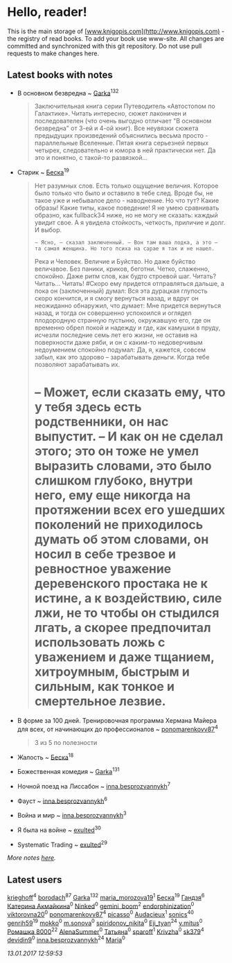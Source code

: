 # Hello, reader!
This is the main storage of [www.knigopis.com](http://www.knigopis.com) - the registry of read books.
To add your book use www-site. All changes are committed and synchronized with this git repository.
Do not use pull requests to make changes here.


## Latest books with notes
* В основном безвредна ~ [Garka](users/115/115753719718250012620-google)<sup>132</sup>
    > Заключительная книга серии Путеводитель «Автостопом по Галактике». Читать интересно, сюжет лаконичен и последователен (что очень выгодно отличает "В основном безвредна" от 3-ей и 4-ой книг). Все неувязки сюжета предыдущих произведений объяснились весьма просто - параллельные Вселенные. Пятая книга серьезней первых четырех, следовательно и юмора в ней практически нет. Да это и понятно, с такой-то развязкой...

* Старик ~ [Беска](users/157/1577468-vkontakte)<sup>19</sup>
    > Нет разумных слов. Есть только ощущение величия. Которое было только что было и оставило в тебе след. Вроде бы, не такое уже и небывалое дело - наводнение. Но что тут? Какие образы! Какие типы, какое поведение! Я не умею сравнивать образно, как fullback34 ниже, но не могу не сказать: каждый увидит свое. А я увидела стойкость, четкость, приличие и долг. И выбор.
    > 
    >     – Ясно, – сказал заключенный. – Вон там ваша лодка, а это – та самая женщина. Но того психа на сарае я так и не нашел.
    > 
    > Река и Человек. Величие и Буйство. Но даже буйство величавое. Без паники, криков, беготни. Четко, слаженно, спокойно. Даже ритм слов, как будто строевой шаг. Читать? Читать... Читать!
    > #Скоро ему придется отправляться дальше, а пока он (заключенный) думал: Вся эта дурацкая глупость скоро кончится, и я смогу вернуться назад, и вдруг он неожиданно обнаружил, что думает: Мне придется вернуться назад, и тогда он совершенно успокоился и оглядел плодородную странную пустыню, окружавшую его, где он временно обрел покой и надежду и где, как камушки в пруду, исчезли последние семь лет его жизни, не оставив на поверхности даже ряби, и он с каким-то недоверчивым недоумением спокойно подумал: Да, я, кажется, совсем забыл, как это здорово – зарабатывать деньги. Когда тебе позволяют зарабатывать их.
    > # – Может, если сказать ему, что у тебя здесь есть родственники, он нас выпустит. – И как он не сделал этого; это он тоже не умел выразить словами, это было слишком глубоко, внутри него, ему еще никогда на протяжении всех его ушедших поколений не приходилось думать об этом словами, он носил в себе трезвое и ревностное уважение деревенского простака не к истине, а к воздействию, силе лжи, не то чтобы он стыдился лгать, а скорее предпочитал использовать ложь с уважением и даже тщанием, хитроумным, быстрым и сильным, как тонкое и смертельное лезвие.

* В форме за 100 дней. Тренировочная программа Хермана Майера для всех, от начинающих до профессионалов ~ [ponomarenkovv87](users/376/376238510-yandex)<sup>4</sup>
    > 3 из 5 по полезности

* Жалость ~ [Беска](users/157/1577468-vkontakte)<sup>18</sup>

* Божественная комедия ~ [Garka](users/115/115753719718250012620-google)<sup>131</sup>

* Ночной поезд на Лиссабон ~ [inna.besprozvannykh](users/733/73323849-yandex)<sup>7</sup>

* Фауст ~ [inna.besprozvannykh](users/733/73323849-yandex)<sup>6</sup>

* Война и мир ~ [inna.besprozvannykh](users/733/73323849-yandex)<sup>3</sup>

* Я была на войне ~ [exulted](users/100/100599204551896265722-google)<sup>30</sup>

* Systematic Trading ~ [exulted](users/100/100599204551896265722-google)<sup>29</sup>


_More notes [here](latest_books_with_notes.md)._


## Latest users
[krieghoff](users/339/339786161-vkontakte)<sup>4</sup> 
[borodach](users/157/15706320-vkontakte)<sup>87</sup> 
[Garka](users/115/115753719718250012620-google)<sup>132</sup> 
[maria_morozova19](users/239/23967662-vkontakte)<sup>1</sup> 
[Беска](users/157/1577468-vkontakte)<sup>19</sup> 
[Гандзя](users/103/1034497246671899-facebook)<sup>6</sup> 
[Катерина Акмайкина](users/864/8644621246977640666-mailru)<sup>0</sup> 
[Ninked](users/100/100000146591910-facebook)<sup>0</sup> 
[gemini_boom](users/737/73762263-vkontakte)<sup>2</sup> 
[endorphinization](users/476/476439-vkontakte)<sup>0</sup> 
[viktorovna20](users/815/81551570-vkontakte)<sup>0</sup> 
[ponomarenkovv87](users/376/376238510-yandex)<sup>4</sup> 
[picasso](users/863/8635122-vkontakte)<sup>0</sup> 
[Audacieux](users/113/1139361566180442-facebook)<sup>1</sup> 
[sonics](users/588/5880221-vkontakte)<sup>40</sup> 
[genrih59](users/872/872361436199401-facebook)<sup>19</sup> 
[mokko](users/109/1098444656949378-facebook)<sup>0</sup> 
[m.sonova](users/134/134457249-vkontakte)<sup>0</sup> 
[spiridonov_nikita](users/109/1093110572-instagram)<sup>0</sup> 
[Eji_tyan](users/235/2352103981-twitter)<sup>24</sup> 
[v.mitus](users/385/385169253-vkontakte)<sup>0</sup> 
[Ромашка 8000](users/136/1367562056650260-facebook)<sup>22</sup> 
[AlenaSummer](users/102/10208387701954019-facebook)<sup>0</sup> 
[Татьяна](users/735/73529875-vkontakte)<sup>0</sup> 
[sparoff](users/116/1165375013501175-facebook)<sup>1</sup> 
[Krivzha](users/172/1729223597304810-facebook)<sup>0</sup> 
[sk379](users/104/104993798183193187530-google)<sup>4</sup> 
[devidin9](users/170/170170925-vkontakte)<sup>0</sup> 
[inna.besprozvannykh](users/733/73323849-yandex)<sup>24</sup> 
[Maria](users/698/698159696990609-facebook)<sup>0</sup> 


_13.01.2017 12:59:53_
